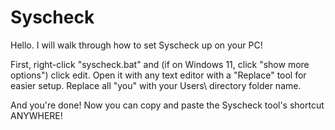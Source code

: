 # Syscheck

Hello. I will walk through how to set Syscheck up on your PC!

First, right-click "syscheck.bat" and (if on Windows 11, click "show more options") click edit.
Open it with any text editor with a "Replace" tool for easier setup. Replace all "you" with your Users\ directory folder name.

And you're done! Now you can copy and paste the Syscheck tool's shortcut ANYWHERE!
